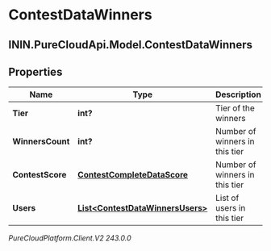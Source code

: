 # ContestDataWinners

## ININ.PureCloudApi.Model.ContestDataWinners

## Properties

|Name | Type | Description | Notes|
|------------ | ------------- | ------------- | -------------|
| **Tier** | **int?** | Tier of the winners | [optional] |
| **WinnersCount** | **int?** | Number of winners in this tier | [optional] |
| **ContestScore** | [**ContestCompleteDataScore**](ContestCompleteDataScore) | Number of winners in this tier | [optional] |
| **Users** | [**List&lt;ContestDataWinnersUsers&gt;**](ContestDataWinnersUsers) | List of users in this tier | [optional] |



_PureCloudPlatform.Client.V2 243.0.0_
